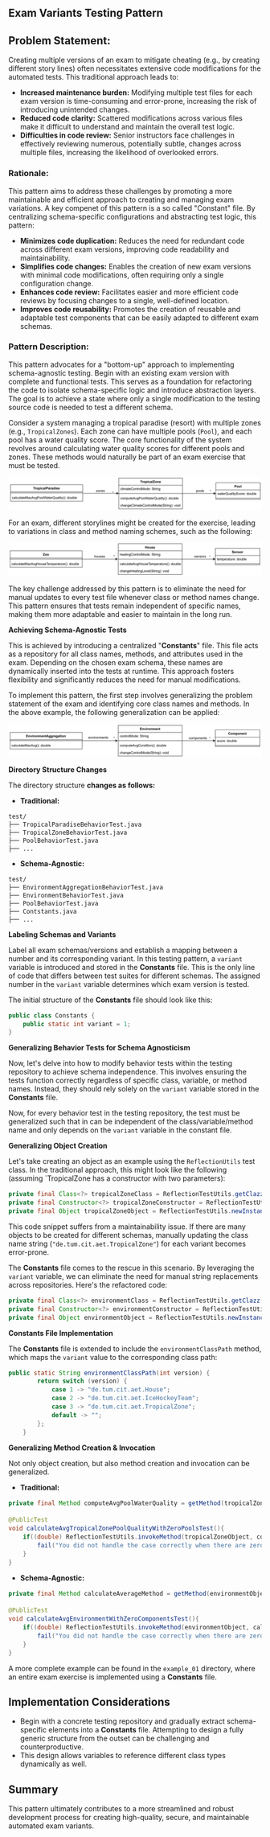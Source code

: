 ## Exam Variants Testing Pattern

## Problem Statement:

Creating multiple versions of an exam to mitigate cheating (e.g., by creating different story lines) often necessitates extensive code modifications for the automated tests. This traditional approach leads to:

* **Increased maintenance burden:** Modifying multiple test files for each exam version is time-consuming and error-prone, increasing the risk of introducing unintended changes.
* **Reduced code clarity:** Scattered modifications across various files make it difficult to understand and maintain the overall test logic.
* **Difficulties in code review:** Senior instructors face challenges in effectively reviewing numerous, potentially subtle, changes across multiple files, increasing the likelihood of overlooked errors.

### Rationale:

This pattern aims to address these challenges by promoting a more maintainable and efficient approach to creating and managing exam variations. A key compenet of this pattern is a so called "Constant" file. By centralizing schema-specific configurations and abstracting test logic, this pattern:

* **Minimizes code duplication:** Reduces the need for redundant code across different exam versions, improving code readability and maintainability.
* **Simplifies code changes:** Enables the creation of new exam versions with minimal code modifications, often requiring only a single configuration change.
* **Enhances code review:** Facilitates easier and more efficient code reviews by focusing changes to a single, well-defined location.
* **Improves code reusability:** Promotes the creation of reusable and adaptable test components that can be easily adapted to different exam schemas.

### Pattern Description:

This pattern advocates for a "bottom-up" approach to implementing schema-agnostic testing. Begin with an existing exam version with complete and functional tests. This serves as a foundation for refactoring the code to isolate schema-specific logic and introduce abstraction layers. The goal is to achieve a state where only a single modification to the testing source code is needed to test a different schema.

Consider a system managing a tropical paradise (resort) with multiple zones (e.g., `TropicalZones`). Each zone can have multiple pools (`Pool`), and each pool has a water quality score. The core functionality of the system revolves around calculating water quality scores for different pools and zones. These methods would naturally be part of an exam exercise that must be tested.

![img_7.png](img/Pool_UML.png)

For an exam, different storylines might be created for the exercise, leading to variations in class and method naming schemes, such as the following:

![img_8.png](img/House_UML.png)

The key challenge addressed by this pattern is to eliminate the need for manual updates to every test file whenever class or method names change. This pattern ensures that tests remain independent of specific names, making them more adaptable and easier to maintain in the long run.

**Achieving Schema-Agnostic Tests**

This is achieved by introducing a centralized "**Constants**" file. This file acts as a repository for all class names, methods, and attributes used in the exam. Depending on the chosen exam schema, these names are dynamically inserted into the tests at runtime. This approach fosters flexibility and significantly reduces the need for manual modifications.

To implement this pattern, the first step involves generalizing the problem statement of the exam and identifying core class names and methods. In the above example, the following generalization can be applied:

![img_9.png](img/Generalized_UML.png)

**Directory Structure Changes**

The directory structure **changes as follows:**

* **Traditional:**

```
test/
├── TropicalParadiseBehaviorTest.java
├── TropicalZoneBehaviorTest.java
├── PoolBehaviorTest.java
├── ...
```
* **Schema-Agnostic:**

```
test/
├── EnvironmentAggregationBehaviorTest.java
├── EnvironmentBehaviorTest.java
├── PoolBehaviorTest.java
├── Contstants.java
├── ...
```

**Labeling Schemas and Variants**

Label all exam schemas/versions and establish a mapping between a number and its corresponding variant. In this testing pattern, a `variant` variable is introduced and stored in the **Constants** file. This is the only line of code that differs between test suites for different schemas. The assigned number in the `variant` variable determines which exam version is tested.

The initial structure of the **Constants** file should look like this:

``` java
public class Constants {
    public static int variant = 1;
}
```

**Generalizing Behavior Tests for Schema Agnosticism**

Now, let's delve into how to modify behavior tests within the testing repository to achieve schema independence. This involves ensuring the tests function correctly regardless of specific class, variable, or method names. Instead, they should rely solely on the `variant` variable stored in the **Constants** file.

Now, for every behavior test in the testing repository, the test must be generalized such that in can be independent of the class/variable/method name and 
only depends on the `variant` variable in the constant file. 

**Generalizing Object Creation**

Let's take creating an object as an example using the `ReflectionUtils` test class. In the traditional approach, this might look like the following (assuming `TropicalZone has a constructor with two parameters):

```java
private final Class<?> tropicalZoneClass = ReflectionTestUtils.getClazz("de.tum.cit.aet.TropicalZone");
private final Constructor<?> tropicalZoneConstructor = ReflectionTestUtils.getConstructor(tropicalZoneClass);
private final Object tropicalZoneObject = ReflectionTestUtils.newInstance(tropicalZoneConstructor, INITIAL_LEVEL, new ArrayList<>());
```

This code snippet suffers from a maintainability issue. If there are many objects to be created for different schemas, manually updating the class name string (`"de.tum.cit.aet.TropicalZone"`) for each variant becomes error-prone.

The **Constants** file comes to the rescue in this scenario. By leveraging the `variant` variable, we can eliminate the need for manual string replacements across repositories. Here's the refactored code:

```java
private final Class<?> environmentClass = ReflectionTestUtils.getClazz(Constants.environmentClassPath(Constants.variant));
private final Constructor<?> environmentConstructor = ReflectionTestUtils.getConstructor(environmentClass);
private final Object environmentObject = ReflectionTestUtils.newInstance(environmentConstructor, INITIAL_LEVEL, new ArrayList<>());
```

**Constants File Implementation**

The **Constants** file is extended to include the `environmentClassPath` method, which maps the `variant` value to the corresponding class path:

```java
public static String environmentClassPath(int version) {
        return switch (version) {
            case 1 -> "de.tum.cit.aet.House";
            case 2 -> "de.tum.cit.aet.IceHockeyTeam";
            case 3 -> "de.tum.cit.aet.TropicalZone";
            default -> ""; 
        };
    }
```

**Generalizing Method Creation & Invocation**

Not only object creation, but also method creation and invocation can be generalized.

* **Traditional:**
```java
private final Method computeAvgPoolWaterQuality = getMethod(tropicalZoneObject, "computeAvgPoolWaterQuality");

@PublicTest
void calculateAvgTropicalZonePoolQualityWithZeroPoolsTest(){
    if((double) ReflectionTestUtils.invokeMethod(tropicalZoneObject, computeAvgPoolWaterQuality) != 0.0){
        fail("You did not handle the case correctly when there are zero of pools.");
    }
}
```

* **Schema-Agnostic:** 

```java
private final Method calculateAverageMethod = getMethod(environmentObject, Constants.environmentClassAverageMethod(Constants.variant));

@PublicTest
void calculateAvgEnvironmentWithZeroComponentsTest(){
    if((double) ReflectionTestUtils.invokeMethod(environmentObject, calculateAverageMethod) != 0.0){
        fail("You did not handle the case correctly when there are zero of " + Constants.componentObject(Constants.variant)+ ".");
    }
}
```

A more complete example can be found in the `example_01` directory, where an entire exam exercise is implemented using a **Constants** file.

## Implementation Considerations
* Begin with a concrete testing repository and gradually extract schema-specific elements into a **Constants** file. Attempting to design a fully generic structure from the outset can be challenging and counterproductive.
* This design allows variables to reference different class types dynamically as well.

## Summary

This pattern ultimately contributes to a more streamlined and robust development process for creating high-quality, secure, and maintainable automated exam variants.